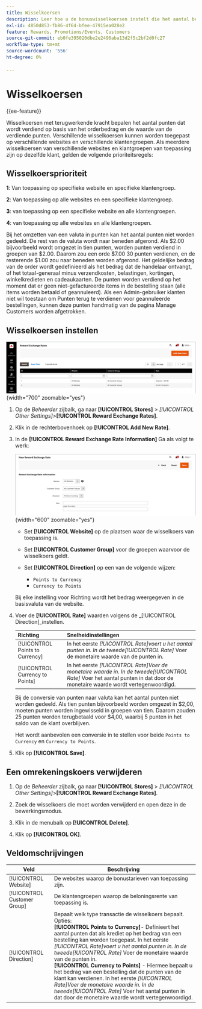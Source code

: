 ```yaml
---
title: Wisselkoersen
description: Leer hoe u de bonuswisselkoersen instelt die het aantal beloningspunten bepalen dat wordt verdiend.
exl-id: 4850d853-fb86-4f64-bfee-47915ea028e2
feature: Rewards, Promotions/Events, Customers
source-git-commit: eb0fe395020dbe2e2496aba13d2f5c2bf2d0fc27
workflow-type: tm+mt
source-wordcount: '556'
ht-degree: 0%

---
```


# Wisselkoersen

{{ee-feature}}

Wisselkoersen met terugwerkende kracht bepalen het aantal punten dat wordt verdiend op basis van het orderbedrag en de waarde van de verdiende punten. Verschillende wisselkoersen kunnen worden toegepast op verschillende websites en verschillende klantengroepen. Als meerdere wisselkoersen van verschillende websites en klantgroepen van toepassing zijn op dezelfde klant, gelden de volgende prioriteitsregels:

## Wisselkoersprioriteit

**1**: Van toepassing op specifieke website en specifieke klantengroep.

**2**: Van toepassing op alle websites en een specifieke klantengroep.

**3**: van toepassing op een specifieke website en alle klantengroepen.

**4**: van toepassing op alle websites en alle klantengroepen.

Bij het omzetten van een valuta in punten kan het aantal punten niet worden gedeeld. De rest van de valuta wordt naar beneden afgerond. Als $2.00 bijvoorbeeld wordt omgezet in tien punten, worden punten verdiend in groepen van $2.00. Daarom zou een orde $7.00 30 punten verdienen, en de resterende $1.00 zou naar beneden worden afgerond. Het geldelijke bedrag van de order wordt gedefinieerd als het bedrag dat de handelaar ontvangt, of het totaal-generaal minus verzendkosten, belastingen, kortingen, winkelkredieten en cadeaukaarten. De punten worden verdiend op het moment dat er geen niet-gefactureerde items in de bestelling staan (alle items worden betaald of geannuleerd). Als een Admin-gebruiker klanten niet wil toestaan om Punten terug te verdienen voor geannuleerde bestellingen, kunnen deze punten handmatig van de pagina Manage Customers worden afgetrokken.

## Wisselkoersen instellen

![Wisselkoersen](./assets/reward-exchange-rates.png){width="700" zoomable="yes"}

1. Op de _Beheerder_ zijbalk, ga naar **[!UICONTROL Stores]** > _[!UICONTROL Other Settings]_>**[!UICONTROL Reward Exchange Rates]**.

1. Klik in de rechterbovenhoek op **[!UICONTROL Add New Rate]**.

1. In de **[!UICONTROL Reward Exchange Rate Information]** Ga als volgt te werk:

   ![Wisselkoersen met wederinkoopverplichting - informatie](./assets/reward-exchange-rate-new.png){width="600" zoomable="yes"}

   - Set **[!UICONTROL Website]** op de plaatsen waar de wisselkoers van toepassing is.

   - Set **[!UICONTROL Customer Group]** voor de groepen waarvoor de wisselkoers geldt.

   - Set **[!UICONTROL Direction]** op een van de volgende wijzen:

      - `Points to Currency`
      - `Currency to Points`

   Bij elke instelling voor Richting wordt het bedrag weergegeven in de basisvaluta van de website.

1. Voer de **[!UICONTROL Rate]** waarden volgens de _[!UICONTROL Direction]_instellen.

   | Richting | Snelheidinstellingen |
   |---------|-------------|
   | [!UICONTROL Points to Currency] | In het eerste _[!UICONTROL Rate]_voert u het aantal punten in. In de tweede_[!UICONTROL Rate]_ Voer de monetaire waarde van de punten in. |
   | [!UICONTROL Currency to Points] | In het eerste  _[!UICONTROL Rate]_Voer de monetaire waarde in. In de tweede_[!UICONTROL Rate]_ Voer het aantal punten in dat door de monetaire waarde wordt vertegenwoordigd. |

   Bij de conversie van punten naar valuta kan het aantal punten niet worden gedeeld. Als tien punten bijvoorbeeld worden omgezet in $2,00, moeten punten worden ingewisseld in groepen van tien. Daarom zouden 25 punten worden terugbetaald voor $4,00, waarbij 5 punten in het saldo van de klant overblijven.

   Het wordt aanbevolen een conversie in te stellen voor beide `Points to Currency` en `Currency to Points`.

1. Klik op **[!UICONTROL Save]**.

## Een omrekeningskoers verwijderen

1. Op de _Beheerder_ zijbalk, ga naar **[!UICONTROL Stores]** > _[!UICONTROL Other Settings]_>**[!UICONTROL Reward Exchange Rates]**.

1. Zoek de wisselkoers die moet worden verwijderd en open deze in de bewerkingsmodus.

1. Klik in de menubalk op **[!UICONTROL Delete]**.

1. Klik op **[!UICONTROL OK]**.

## Veldomschrijvingen

| Veld | Beschrijving |
|--- |--- |
| [!UICONTROL Website] | De websites waarop de bonustarieven van toepassing zijn. |
| [!UICONTROL Customer Group] | De klantengroepen waarop de beloningsrente van toepassing is. |
| [!UICONTROL Direction] | Bepaalt welk type transactie de wisselkoers bepaalt. Opties: <br/>**[!UICONTROL Points to Currency]**- Definieert het aantal punten dat als krediet op het bedrag van een bestelling kan worden toegepast. In het eerste _[!UICONTROL Rate]_voert u het aantal punten in. In de tweede_[!UICONTROL Rate]_ Voer de monetaire waarde van de punten in.<br/>**[!UICONTROL Currency to Points]** - Hiermee bepaalt u het bedrag van een bestelling dat de punten van de klant kan verdienen. In het eerste  _[!UICONTROL Rate]_Voer de monetaire waarde in. In de tweede_[!UICONTROL Rate]_ Voer het aantal punten in dat door de monetaire waarde wordt vertegenwoordigd. |
